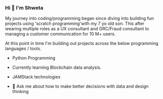 ### Hi 👋 I'm Shweta

My journey into coding/programming began since diving into building fun projects using 'scratch programming'with my 7 yo old son. This after wearing multiple roles as a UX consultant and GRC/Fraud consultant to managing a customer communication for 10 M+ users.

At this point in time I'm building out projects across the below programming languages / tools. 

- Python Programming
- Currently learning Blockchain data analysis.
- JAMStack technologies

- 💬 Ask me about how to make better decisions with data and design thinking


<!--
**shwetanaren/shwetanaren** is a ✨ _special_ ✨ repository because its `README.md` (this file) appears on your GitHub profile.

Here are some ideas to get you started:

- 🔭 I’m currently working to 
- 🌱 I’m currently learning ...
- 👯 I’m looking to collaborate on ...
- 🤔 I’m looking for help with ...
- 💬 Ask me about how to inform better decisions with data / design thinking
- 📫 How to reach me: ...
- 😄 Pronouns: He
- ⚡ Fun fact: 
-->
